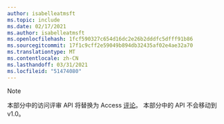 ```yaml
---
author: isabelleatmsft
ms.topic: include
ms.date: 02/17/2021
ms.author: isabelleatmsft
ms.openlocfilehash: 1fcf590327c654d16dc2e26b2dddfc5dfff91b86
ms.sourcegitcommit: 17f1c9cff2e59049b894db32435af02e4ae32a70
ms.translationtype: MT
ms.contentlocale: zh-CN
ms.lasthandoff: 03/31/2021
ms.locfileid: "51474080"
---
```

<!-- markdownlint-disable MD041-->

>[!NOTE]
>本部分中的访问评审 API 将替换为 Access [评论](https://docs.microsoft.com/en-us/graph/api/resources/accessreviewsv2-root?view=graph-rest-beta)。 本部分中的 API 不会移动到 v1.0。
